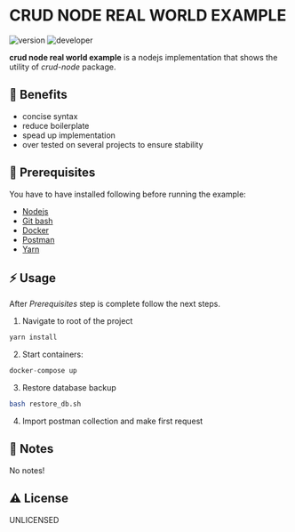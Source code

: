 # CRUD NODE REAL WORLD EXAMPLE

<img src="https://img.shields.io/badge/crud node real world example-1.0.0-15ACF6?style=for-the-badge&logo=none&logoColor=white" alt="version" />&nbsp;<img src="https://img.shields.io/badge/DEVELOPER-Suhan Tudor-purple?style=for-the-badge&logo=none" alt="developer" />

**crud node real world example** is a nodejs implementation that shows the utility of _crud-node_ package.

## 👀 Benefits

- concise syntax
- reduce boilerplate
- spead up implementation
- over tested on several projects to ensure stability

## 📃 Prerequisites

You have to have installed following before running the example:

- [Nodejs](https://nodejs.org/en/)
- [Git bash](https://git-scm.com/downloads)
- [Docker](https://docs.docker.com/get-docker/)
- [Postman](https://www.postman.com/downloads/)
- [Yarn](https://classic.yarnpkg.com/lang/en/docs/install)

## ⚡️ Usage

After _Prerequisites_ step is complete follow the next steps.

1. Navigate to root of the project

```js
yarn install
```

2. Start containers:

```js
docker-compose up
```

3. Restore database backup

```bash
bash restore_db.sh
```

4. Import postman collection and make first request

## 📝 Notes

No notes!

## ⚠️ License

UNLICENSED
